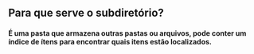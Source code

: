 ## Para que serve o subdiretório?
#### É uma pasta que armazena outras pastas ou arquivos, pode conter um índice de ítens para encontrar quais itens estão localizados.  
